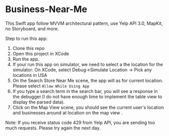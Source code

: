 # Business-Near-Me
This Swift app follow MVVM architectural pattern, use Yelp API 3.0, MapKit, no Storyboard, and more.

Step to run this app:
1. Clone this repo
2. Open this project in XCode
3. Run the app.
4. If your run this app on simulator, we need to select a the location for the simulator: On XCode, select Debug->Simulate Location -> Pick any locations in USA
5. On the Search Store Near Me scene, the app will as for current location. Please select `Allow While Using App`
6. If you type a search term in the search bar, you will see a response in the debugger.(I do not have enough time to implement the table view to display the parsed data).
7. Click on  the Map View scene, you should see the current user's location and businesses around at location on the map view .

Note: If you receive status code 429 from Yelp API, you are sending too much requests. Please try again the next day.
